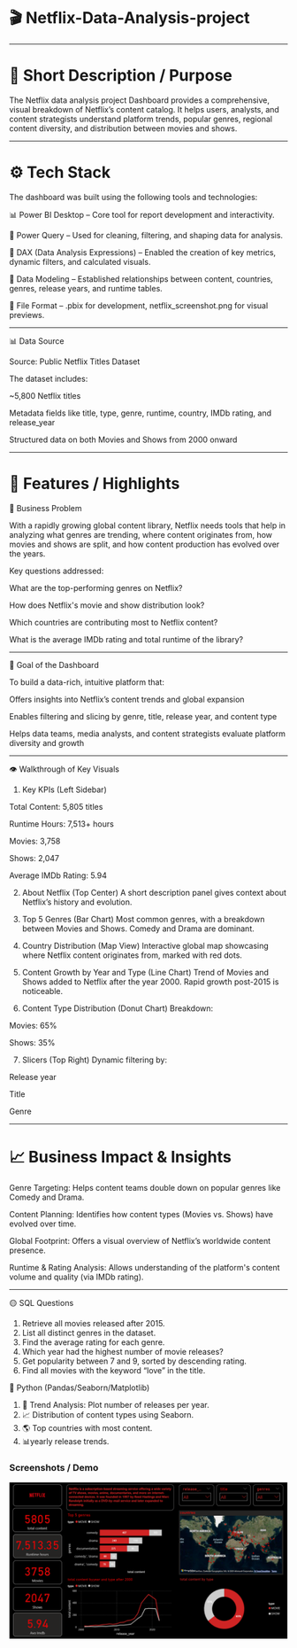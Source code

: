 

# **🎬 Netflix-Data-Analysis-project**  

---

# 📝 Short Description / Purpose

The Netflix data analysis project Dashboard provides a comprehensive, visual breakdown of Netflix’s content catalog. It helps users, analysts, and content strategists understand platform trends, popular genres, regional content diversity, and distribution between movies and shows.


---

# ⚙️ Tech Stack

The dashboard was built using the following tools and technologies:

📊 Power BI Desktop – Core tool for report development and interactivity.

📂 Power Query – Used for cleaning, filtering, and shaping data for analysis.

🧠 DAX (Data Analysis Expressions) – Enabled the creation of key metrics, dynamic filters, and calculated visuals.

🔗 Data Modeling – Established relationships between content, countries, genres, release years, and runtime tables.

📁 File Format – .pbix for development, netflix_screenshot.png for visual previews.



---

📊 Data Source

Source: Public Netflix Titles Dataset 

The dataset includes:

~5,800 Netflix titles

Metadata fields like title, type, genre, runtime, country, IMDb rating, and release_year

Structured data on both Movies and Shows from 2000 onward



---

# 🌟 Features / Highlights

🎯 Business Problem

With a rapidly growing global content library, Netflix needs tools that help in analyzing what genres are trending, where content originates from, how movies and shows are split, and how content production has evolved over the years.

Key questions addressed:

What are the top-performing genres on Netflix?

How does Netflix's movie and show distribution look?

Which countries are contributing most to Netflix content?

What is the average IMDb rating and total runtime of the library?



---

🎯 Goal of the Dashboard

To build a data-rich, intuitive platform that:

Offers insights into Netflix’s content trends and global expansion

Enables filtering and slicing by genre, title, release year, and content type

Helps data teams, media analysts, and content strategists evaluate platform diversity and growth



---

👁️ Walkthrough of Key Visuals

1. Key KPIs (Left Sidebar)

Total Content: 5,805 titles

Runtime Hours: 7,513+ hours

Movies: 3,758

Shows: 2,047

Average IMDb Rating: 5.94



2. About Netflix (Top Center)
A short description panel gives context about Netflix’s history and evolution.


3. Top 5 Genres (Bar Chart)
Most common genres, with a breakdown between Movies and Shows. Comedy and Drama are dominant.


4. Country Distribution (Map View)
Interactive global map showcasing where Netflix content originates from, marked with red dots.


5. Content Growth by Year and Type (Line Chart)
Trend of Movies and Shows added to Netflix after the year 2000. Rapid growth post-2015 is noticeable.


6. Content Type Distribution (Donut Chart)
Breakdown:

Movies: 65%

Shows: 35%



7. Slicers (Top Right)
Dynamic filtering by:

Release year

Title

Genre





---

# 📈 Business Impact & Insights

Genre Targeting: Helps content teams double down on popular genres like Comedy and Drama.

Content Planning: Identifies how content types (Movies vs. Shows) have evolved over time.

Global Footprint: Offers a visual overview of Netflix’s worldwide content presence.

Runtime & Rating Analysis: Allows understanding of the platform's content volume and quality (via IMDb rating).


---
🟡 SQL Questions 
1. Retrieve all movies released after 2015.
2. List all distinct genres in the dataset.
3. Find the average rating for each genre.
4. Which year had the highest number of movie releases?
5. Get popularity between 7 and 9, sorted by descending rating.
6. Find all movies with the keyword “love” in the title.

🐍 Python (Pandas/Seaborn/Matplotlib)
1.	📅 Trend Analysis: Plot number of releases per year.
2.	📈 Distribution of content types using Seaborn.
3.	🌎 Top countries with most content.
4.	📊yearly release trends.

### **Screenshots / Demo**  
<img src = "https://github.com/chaitali9881/Netflix-Data-Analysis-project/blob/main/netflix_screenshort.png">
